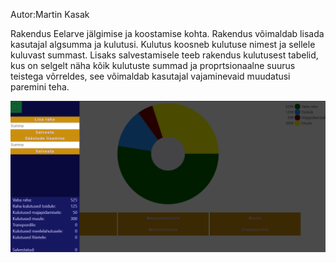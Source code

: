 

Autor:Martin Kasak

Rakendus Eelarve jälgimise ja koostamise kohta. Rakendus võimaldab lisada kasutajal algsumma ja kulutusi. Kulutus koosneb kulutuse nimest ja sellele kuluvast summast. Lisaks salvestamisele teeb rakendus  kulutusest tabelid, kus on selgelt näha kõik kulutuste summad ja proprtsionaalne
suurus teistega võrreldes, see võimaldab kasutajal vajaminevaid muudatusi paremini teha.  


![Screenshot](https://github.com/MartinKasak/iseseisev-projekt/blob/master/Pilt%20rakendusest.png)
